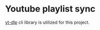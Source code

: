 # Youtube playlist sync

[yt-dlp](https://github.com/yt-dlp/yt-dlp) cli library is utilized for this project.